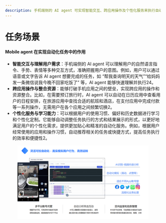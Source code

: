 ```yaml
---
description: 手机端侧的 AI agent 可实现智能交互、跨应用操作及个性化服务来执行自动化任务
---
```


# 任务场景

#### Mobile agent 在实现自动化任务中的作用

* **智能交互与理解用户需求**：手机端侧的 AI agent 可以理解用户的自然语言指令、手势、表情等多种交互方式，准确把握用户的意图。例如，用户可以通过语音或文字告诉 AI agent 想要完成的任务，如 “帮我查询明天的天气”“给妈妈发一条微信说我今晚不回家吃饭了” 等，AI agent 能够快速理解并执行24。
* **跨应用操作与整合资源**：能够打破手机应用之间的壁垒，实现跨应用的操作和资源整合。比如，在需要预订旅行时，AI agent 可以自动在日历应用中查看用户的日程安排，在旅游应用中查找合适的航班和酒店，在支付应用中完成付款等一系列操作，无需用户在各个应用之间频繁切换2。
* **个性化服务与学习能力**：可以根据用户的使用习惯、偏好和历史数据进行学习和个性化定制。它能够自动调整任务执行的方式和结果展示的形式，以更好地满足用户的个性化需求，提供更加贴心和精准的自动化服务。例如，根据用户经常使用的应用和操作习惯，自动推荐相关的任务或快捷方式，提高任务执行的效率和便捷性2。

<figure><img src="../../.gitbook/assets/image (23).png" alt=""><figcaption></figcaption></figure>
